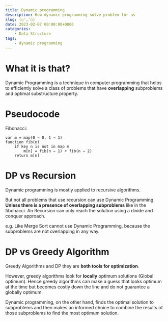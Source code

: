 ```yaml
---
title: Dynamic programming
description: How dynamic programming solve problem for us
slug: (○'◡'○)
date: 2023-02-07 00:00:00+0000
categories:
    - Data Structure
tags:
    - dynamic programming
---
```




# What it is that?
Dynamic Programming is a technique in computer programming that helps to efficiently solve a class of problems that have **overlapping** subproblems and optimal substructure property.

# Pseudocode
Fibonacci:
```
var m = map(0 → 0, 1 → 1)
function fib(n)
    if key n is not in map m 
        m[n] = fib(n − 1) + fib(n − 2)
    return m[n]
```

# DP vs Recursion
Dynamic programming is mostly applied to recursive algorithms. 

But not all problems that use recursion can use Dynamic Programming. **Unless there is a presence of overlapping subproblems** like in the fibonacci. An Recursion can only reach the solution using a divide and conquer approach.

e.g. Like Merge Sort cannot use Dynamic Programming, because the subproblems are not overlapping in any way.

# DP vs Greedy Algorithm
Greedy Algorithms and DP they are **both tools for optimization**.

However, greedy algorithms look for **locally** optimum solutions (Global optimum). Hence greedy algorithms can make a guess that looks optimum at the time but becomes costly down the line and do not guarantee a globally optimum.

Dynamic programming, on the other hand, finds the optimal solution to subproblems and then makes an informed choice to combine the results of those subproblems to find the most optimum solution.

